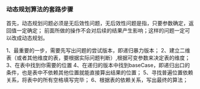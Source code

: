 ### 动态规划算法的套路步骤
首先，动态规划问题必须是无后效性问题，无后效性问题是指，只要参数确定，返回值一定确定；
前面所做的操作不会对后续的结果产生影响；这样的问题一定可以改成动态规划。

1、最重要的一步，需要先写出问题的尝试版本，即递归暴力版本；
2、建立二维表（或者其他维度的表，要根据实际问题判断）,根据可变参数来决定表的维度；
3、在表中找到你需要的位置
4、在递归的版本中找到baseCase，即递归出口的条件，也是表中不依赖其他位置就能直接算出结果的位置；
5、寻找普遍位置依赖关系，将表中的所有空格填写完毕；
6、根据表的依赖关系，写出最终的算法；